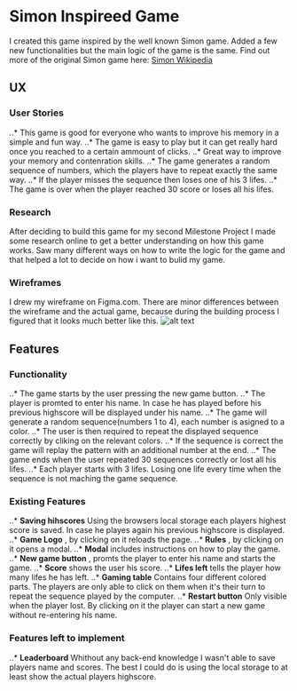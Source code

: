 # Simon Inspireed Game

I created this game inspired by the well known Simon game. Added a few new functionalities but the 
main logic of the game is the same. 
Find out more of the original Simon game here: [Simon Wikipedia](https://en.wikipedia.org/wiki/Simon_(game))

## UX

### User Stories
    
..* This game is good for everyone who wants to improve his memory in a simple and fun way.
..* The game is easy to play but it can get really hard once you reached to a certain ammount of clicks.
..* Great way to improve your memory and contenration skills.
..* The game generates a random sequence of numbers, which the players have to repeat exactly the same way.
..* If the player misses the sequence then loses one of his 3 lifes.
..* The game is over when the player reached 30 score or loses all his lifes.

### Research

After deciding to build this game for my second Milestone Project I made some research online to get a better
understanding on how this game works. Saw many different ways on how to write the logic for the game and that helped a 
lot to decide on how i want to bulid my game. 

### Wireframes

I drew my wireframe on Figma.com. There are minor differences between the wireframe and the actual game, because
during the building process I figured that it looks much better like this.
![alt text](https://github.com/DiGergo/interactive-fe-dev-memory-game-project/blob/master/assets/wireframe/game.jpg "game wireframe")

## Features

### Functionality

..* The game starts by the user pressing the new game button.
..* The player is promted to enter his name. In case he has played before his previous highscore will be displayed under his name.
..* The game will generate a random sequence(numbers 1 to 4), each number is asigned to a color.
..* The user is then required to repeat the displayed sequence correctly by cliking on the relevant colors.
..* If the sequence is correct the game will replay the pattern with an additional number at the end.
..* The game ends when the user repeated 30 sequences correctly or lost all his lifes.
..* Each player starts with 3 lifes. Losing one life every time when the sequence is not maching the game sequence.

### Existing Features 

..* **Saving hihscores** Using the browsers local storage each players highest score is saved. In case he playes again his previous highscore is displayed.
..* **Game Logo** , by clicking on it reloads the page.
..* **Rules** , by clicking on it opens a modal.
..* **Modal** includes instructions on how to play the game.
..* **New game button** , promts the player to enter his name and starts the game.
..* **Score** shows the user his score.
..* **Lifes left** tells the player how many lifes he has left.
..* **Gaming table** Contains four different colored parts. The players are only able to click on them when it's
their turn to repeat the sequence played by the computer.
..* **Restart button** Only visible when the player lost. By clicking on it the player can start a new game without re-entering his name.

### Features left to implement

..* **Leaderboard** Whithout any back-end knowledge I wasn't able to save players name and scores. The best I could do is 
using the local storage to at least show the actual players highscore.

    

